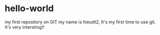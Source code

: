 # hello-world
my first repository on GIT
my name is hieudt2, It's my first time to use git. It's very intersting!!
